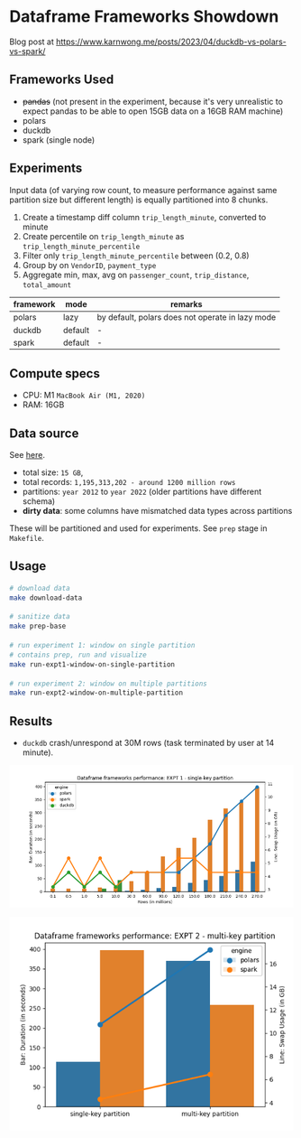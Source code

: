 # Dataframe Frameworks Showdown

Blog post at <https://www.karnwong.me/posts/2023/04/duckdb-vs-polars-vs-spark/>

## Frameworks Used

- ~~pandas~~ (not present in the experiment, because it's very unrealistic to expect pandas to be able to open 15GB data on a 16GB RAM machine)
- polars
- duckdb
- spark (single node)

## Experiments

Input data (of varying row count, to measure performance against same partition size but different length) is equally partitioned into 8 chunks.

1. Create a timestamp diff column `trip_length_minute`, converted to minute
2. Create percentile on `trip_length_minute` as `trip_length_minute_percentile`
3. Filter only `trip_length_minute_percentile` between (0.2, 0.8)
4. Group by on `VendorID`, `payment_type`
5. Aggregate min, max, avg on `passenger_count`, `trip_distance`, `total_amount`

| framework | mode    | remarks                                          |
| --------- | ------- | ------------------------------------------------ |
| polars    | lazy    | by default, polars does not operate in lazy mode |
| duckdb    | default | -                                                |
| spark     | default | -                                                |

## Compute specs

- CPU: M1 `MacBook Air (M1, 2020)`
- RAM: 16GB

## Data source

See [here](src/utils/download_dataset.sh).

- total size: `15 GB`,
- total records: `1,195,313,202 - around 1200 million rows`
- partitions: `year 2012` to `year 2022` (older partitions have different schema)
- **dirty data**: some columns have mismatched data types across partitions

These will be partitioned and used for experiments. See `prep` stage in `Makefile`.

## Usage

```bash
# download data
make download-data

# sanitize data
make prep-base

# run experiment 1: window on single partition
# contains prep, run and visualize
make run-expt1-window-on-single-partition

# run experiment 2: window on multiple partitions
make run-expt2-window-on-multiple-partition
```

## Results

- `duckdb` crash/unrespond at 30M rows (task terminated by user at 14 minute).

![result expt1](images/result_expt1.png)

![result expt2](images/result_expt2.png)
